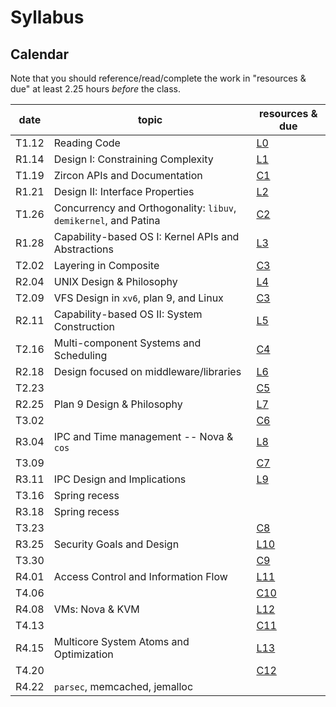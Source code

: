 # Syllabus

## Calendar

Note that you should reference/read/complete the work in "resources & due" at least 2.25 hours *before* the class.

| date  | topic                                                            | resources & due                                                 |
| ---   | ---                                                              | ---                                                             |
| T1.12 | Reading Code                                                     | [L0](./work.md#l0-reading-code)                                 |
| R1.14 | Design I: Constraining Complexity                                | [L1](./work.md#l1-constraining-system-complexity)               |
| T1.19 | Zircon APIs and Documentation                                    | [C1](./work.md#c1-reading-documentation-event-management-and-zircon) |
| R1.21 | Design II: Interface Properties                                  | [L2](./work.md)                                                 |
| T1.26 | Concurrency and Orthogonality: `libuv`, `demikernel`, and Patina | [C2](./work.md#c2-concurrency-on-servers)                       |
| R1.28 | Capability-based OS I: Kernel APIs and Abstractions              | [L3](./work.md)                                                 |
| T2.02 | Layering in Composite                                            | [C3](./work.md)                                                 |
| R2.04 | UNIX Design & Philosophy                                         | [L4](./work.md)                                                 |
| T2.09 | VFS Design in `xv6`, plan 9, and Linux                           | [C3](./work.md)                                                 |
| R2.11 | Capability-based OS II: System Construction                      | [L5](./work.md)                                                 |
| T2.16 | Multi-component Systems and Scheduling                           | [C4](./work.md)                                                 |
| R2.18 | Design focused on middleware/libraries                           | [L6](./work.md)                                                 |
| T2.23 |                                                                  | [C5](./work.md)                                                 |
| R2.25 | Plan 9 Design & Philosophy                                       | [L7](./work.md)                                                 |
| T3.02 |                                                                  | [C6](./work.md)                                                 |
| R3.04 | IPC and Time management -- Nova & `cos`                          | [L8](./work.md)                                                 |
| T3.09 |                                                                  | [C7](./work.md)                                                 |
| R3.11 | IPC Design and Implications                                      | [L9](./work.md)                                                 |
| T3.16 | Spring recess                                                    |                                                                 |
| R3.18 | Spring recess                                                    |                                                                 |
| T3.23 |                                                                  | [C8](./work.md)                                                 |
| R3.25 | Security Goals and Design                                        | [L10](./work.md)                                                |
| T3.30 |                                                                  | [C9](./work.md)                                                 |
| R4.01 | Access Control and Information Flow                              | [L11](./work.md)                                                |
| T4.06 |                                                                  | [C10](./work.md)                                                |
| R4.08 | VMs: Nova & KVM                                                  | [L12](./work.md)                                                |
| T4.13 |                                                                  | [C11](./work.md)                                                |
| R4.15 | Multicore System Atoms and Optimization                          | [L13](./work.md)                                                |
| T4.20 |                                                                  | [C12](./work.MD)                                                |
| R4.22 | `parsec`, memcached, jemalloc                                    |                                                                 |
